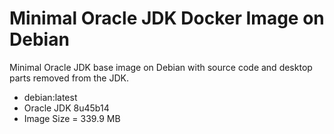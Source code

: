 # Minimal Oracle JDK Docker Image on Debian

Minimal Oracle JDK base image on Debian with source code and desktop parts removed from the JDK.

- debian:latest
- Oracle JDK 8u45b14
- Image Size = 339.9 MB

